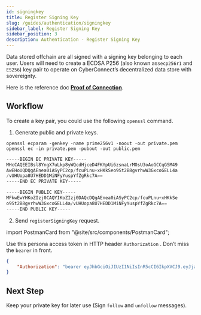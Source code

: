 ```yaml
---
id: signingkey
title: Register Signing Key
slug: /guides/authentication/signingkey
sidebar_label: Register Signing Key
sidebar_position: 3
description: Authentication - Register Signing Key
---
```


Data stored offchain are all signed with a signing key belonging to each user. Users will need to create a ECDSA P256 (also known as`secp256r1` and `ES256`) key pair to operate on CyberConnect’s decentralized data store with sovereignty.

Here is the reference doc [**Proof of Connection**](https://www.notion.so/Proof-of-Connection-c5334def58e14f9b86375e57dd64413e).

## Workflow

To create a key pair, you could use the following `openssl` command.

1. Generate public and private keys.

```
openssl ecparam -genkey -name prime256v1 -noout -out private.pem
openssl ec -in private.pem -pubout -out public.pem
```

```js
-----BEGIN EC PRIVATE KEY-----
MHcCAQEEIBsl8YngX7uLkp8yWQcdHjceD4FKYpUi6zsnaLrMOsU3oAoGCCqGSM49
AwEHoUQDQgAEnea0iASyPC2cp/fcuPLnu+xHKkSeo9St2B8gvrhwW3GxcoGELL4a
/vUHUopa8U7HEDD1MiNFyYuspYfZgRkc7A==
-----END EC PRIVATE KEY-----

-----BEGIN PUBLIC KEY-----
MFkwEwYHKoZIzj0CAQYIKoZIzj0DAQcDQgAEnea0iASyPC2cp/fcuPLnu+xHKkSe
o9St2B8gvrhwW3GxcoGELL4a/vUHUopa8U7HEDD1MiNFyYuspYfZgRkc7A==
-----END PUBLIC KEY-----
```

2. Send `registerSigningKey` request.

import PostmanCard from "@site/src/components/PostmanCard";

<PostmanCard 
  queryURL="https://www.postman.com/cyberconnect-v2/workspace/cyberconnect-v2/request/20133006-792f3ffa-f177-4a2a-9096-2342a93a56c2"
  exampleURL="https://www.postman.com/cyberconnect-v2/workspace/cyberconnect-v2/example/20133006-79261131-093e-441f-b6c9-ac53269c8d2a"
/>

Use this persona access token in HTTP header `Authorization` . Don’t miss the `bearer` in front.

```json
{
    "Authorization": "bearer eyJhbGciOiJIUzI1NiIsInR5cCI6IkpXVCJ9.eyJjaGFpbl9pZCI6MSwiZG9tYWluIjoiY3liZXJjb25uZWN0Lm1lIiwiYWRkcmVzcyI6IjB4OTI3ZjM1NTExNzcyMWUwRThBN2I1ZUEyMDAwMmI2NUI4YTU1MTg5MCIsImlzcyI6IkN5YmVyQ29ubmVjdCIsImV4cCI6MTY2NTA4NDU2MywiaWF0IjoxNjYyNDkyNTYzfQ.X3Y-gTTnsmpNRqkZ3vAAv3UOnHBb5WH5EZ2sOcJRPnw"
}
```

## Next Step

Keep your private key for later use (Sign `follow` and `unfollow` messages).

